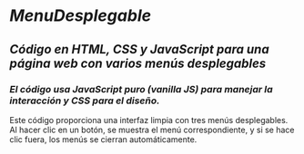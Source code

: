 # **_MenuDesplegable_**

## **_Código en HTML, CSS y JavaScript para una página web con varios menús desplegables_**

### **_El código usa JavaScript puro (vanilla JS) para manejar la interacción y CSS para el diseño._**

Este código proporciona una interfaz limpia con tres menús desplegables. Al hacer clic en un botón, se muestra el menú correspondiente, y si se hace clic fuera, los menús se cierran automáticamente. 

